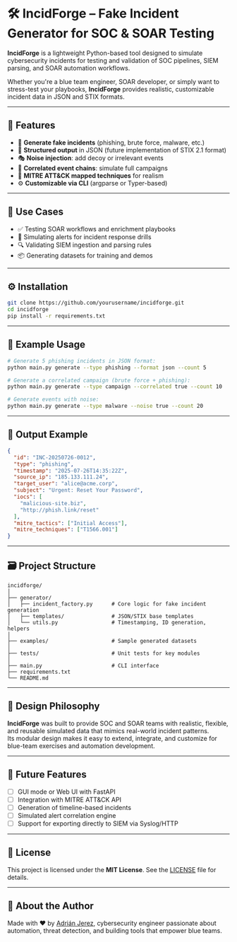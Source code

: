 # 🛠️ IncidForge – Fake Incident Generator for SOC & SOAR Testing

**IncidForge** is a lightweight Python-based tool designed to simulate cybersecurity incidents for testing and validation of SOC pipelines, SIEM parsing, and SOAR automation workflows.

Whether you're a blue team engineer, SOAR developer, or simply want to stress-test your playbooks, **IncidForge** provides realistic, customizable incident data in JSON and STIX formats.

---

## 📌 Features

- 🔄 **Generate fake incidents** (phishing, brute force, malware, etc.)
- 🧱 **Structured output** in JSON (future implementation of STIX 2.1 format)
- 🎭 **Noise injection**: add decoy or irrelevant events
- 🔗 **Correlated event chains**: simulate full campaigns
- 🧠 **MITRE ATT&CK mapped techniques** for realism
- ⚙️ **Customizable via CLI** (argparse or Typer-based)

---

## 🚀 Use Cases

- ✅ Testing SOAR workflows and enrichment playbooks
- 🧪 Simulating alerts for incident response drills
- 🔍 Validating SIEM ingestion and parsing rules
- 📦 Generating datasets for training and demos

---

## ⚙️ Installation

```bash
git clone https://github.com/yourusername/incidforge.git
cd incidforge
pip install -r requirements.txt
```
---

## 🧪 Example Usage

```bash
# Generate 5 phishing incidents in JSON format:
python main.py generate --type phishing --format json --count 5

# Generate a correlated campaign (brute force + phishing):
python main.py generate --type campaign --correlated true --count 10

# Generate events with noise:
python main.py generate --type malware --noise true --count 20
```

---

## 📝 Output Example

```json
{
  "id": "INC-20250726-0012",
  "type": "phishing",
  "timestamp": "2025-07-26T14:35:22Z",
  "source_ip": "185.133.111.24",
  "target_user": "alice@acme.corp",
  "subject": "Urgent: Reset Your Password",
  "iocs": [
    "malicious-site.biz",
    "http://phish.link/reset"
  ],
  "mitre_tactics": ["Initial Access"],
  "mitre_techniques": ["T1566.001"]
}
```

---

## 🗃️ Project Structure

```
incidforge/
│
├── generator/
│   ├── incident_factory.py      # Core logic for fake incident generation
│   ├── templates/               # JSON/STIX base templates
│   └── utils.py                 # Timestamping, ID generation, helpers
│
├── examples/                    # Sample generated datasets
│
├── tests/                       # Unit tests for key modules
│
├── main.py                      # CLI interface
├── requirements.txt
└── README.md
```

---

## 🧠 Design Philosophy

**IncidForge** was built to provide SOC and SOAR teams with realistic, flexible, and reusable simulated data that mimics real-world incident patterns.  
Its modular design makes it easy to extend, integrate, and customize for blue-team exercises and automation development.

---

## 🧪 Future Features

- [ ] GUI mode or Web UI with FastAPI  
- [ ] Integration with MITRE ATT&CK API  
- [ ] Generation of timeline-based incidents  
- [ ] Simulated alert correlation engine  
- [ ] Support for exporting directly to SIEM via Syslog/HTTP

---

## 📄 License

This project is licensed under the **MIT License**. See the [LICENSE](LICENSE) file for details.

---

## 🧠 About the Author

Made with ❤️ by [Adrián Jerez](https://www.linkedin.com/in/adrianjjerez), cybersecurity engineer passionate about automation, threat detection, and building tools that empower blue teams.
